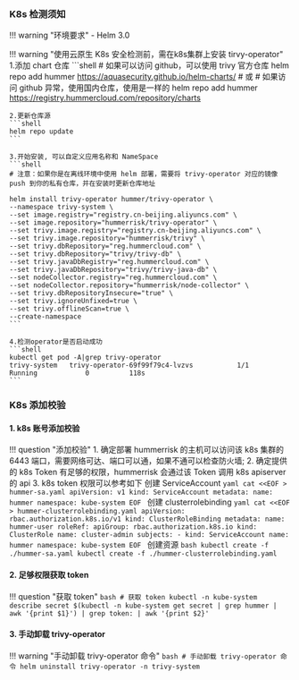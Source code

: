 ### K8s 检测须知

!!! warning "环境要求"
    - Helm 3.0

!!! warning "使用云原生 K8s 安全检测前，需在k8s集群上安装 tirvy-operator"
    1.添加 chart 仓库
    ```shell
    # 如果可以访问 github，可以使用 trivy 官方仓库
    helm repo add hummer https://aquasecurity.github.io/helm-charts/
    # 或
    # 如果访问 github 异常，使用国内仓库，使用是一样的
    helm repo add hummer https://registry.hummercloud.com/repository/charts
    
    2.更新仓库源
    ```shell
    helm repo update
    ```

    3.开始安装, 可以自定义应用名称和 NameSpace
    ```shell
    # 注意：如果你是在离线环境中使用 helm 部署，需要将 trivy-operator 对应的镜像 push 到你的私有仓库，并在安装时更新仓库地址

    helm install trivy-operator hummer/trivy-operator \
    --namespace trivy-system \
    --set image.registry="registry.cn-beijing.aliyuncs.com" \
    --set image.repository="hummerrisk/trivy-operator" \
    --set trivy.image.registry="registry.cn-beijing.aliyuncs.com" \
    --set trivy.image.repository="hummerrisk/trivy" \
    --set trivy.dbRepository="reg.hummercloud.com" \
    --set trivy.dbRepository="trivy/trivy-db" \
    --set trivy.javaDbRegistry="reg.hummercloud.com" \
    --set trivy.javaDbRepository="trivy/trivy-java-db" \
    --set nodeCollector.registry="reg.hummercloud.com" \
    --set nodeCollector.repository="hummerrisk/node-collector" \
    --set trivy.dbRepositoryInsecure="true" \
    --set trivy.ignoreUnfixed=true \
    --set trivy.offlineScan=true \
    --create-namespace
    ```

    4.检测operator是否启动成功
    ```shell
    kubectl get pod -A|grep trivy-operator
    trivy-system   trivy-operator-69f99f79c4-lvzvs           1/1     Running            0          118s
    ```

### K8s 添加校验

#### 1. k8s 账号添加校验

!!! question "添加校验"
    1. 确定部署 hummerrisk 的主机可以访问该 k8s 集群的 6443 端口，需要网络可达、端口可以通，如果不通可以检查防火墙;
    2. 确定提供的 k8s Token 有足够的权限，hummerrisk 会通过该 Token 调用 k8s apiserver 的 api
    3. k8s token 权限可以参考如下
    创建 ServiceAccount
    ```yaml
    cat <<EOF > hummer-sa.yaml
    apiVersion: v1
    kind: ServiceAccount
    metadata:
      name: hummer
      namespace: kube-system
    EOF
    ```
    创建 clusterrolebinding
    ```yaml
    cat <<EOF > hummer-clusterrolebinding.yaml
    apiVersion: rbac.authorization.k8s.io/v1
    kind: ClusterRoleBinding
    metadata:
      name: hummer-user
    roleRef:
      apiGroup: rbac.authorization.k8s.io
      kind: ClusterRole
      name: cluster-admin
    subjects:
      - kind: ServiceAccount
        name: hummer
        namespace: kube-system
    EOF
    ```
    创建资源
    ```bash
    kubectl create -f ./hummer-sa.yaml
    kubectl create -f ./hummer-clusterrolebinding.yaml
    ```

#### 2. 足够权限获取 token
!!! question "获取 token"
    ```bash
    # 获取 token
    kubectl -n kube-system describe secret $(kubectl -n kube-system get secret | grep hummer | awk '{print $1}') | grep token: | awk '{print $2}'
    ```

#### 3. 手动卸载 trivy-operator
!!! warning "手动卸载 trivy-operator 命令"
    ```bash
    # 手动卸载 trivy-operator 命令
    helm uninstall trivy-operator -n trivy-system
    ```
